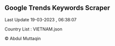 

## Google Trends Keywords Scraper 
 
Last Update 19-03-2023 , 06:38:07

Country List :
VIETNAM.json



© Abdul Muttaqin 
